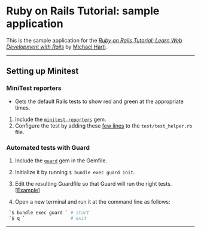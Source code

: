 # Ruby on Rails Tutorial: sample application

This is the sample application for the
[*Ruby on Rails Tutorial:
Learn Web Development with Rails*](http://www.railstutorial.org/)
by [Michael Hartl](http://www.michaelhartl.com/).

---

## Setting up Minitest

### MiniTest reporters

-  Gets the default Rails tests to show red and green at the appropriate times.

1. Include the [`minitest-reporters`](https://github.com/kern/minitest-reporters) gem.
2. Configure the test by adding these [few lines](https://www.railstutorial.org/book/static_pages#code-minitest_reporters) to the `test/test_helper.rb` file.

### Automated tests with Guard
1. Include the [`guard`](https://github.com/guard/guard) gem in the Gemfile.
2. Initialize it by running `$ bundle exec guard init`.
3. Edit the resulting Guardfile so that Guard will run the right tests. [[Example](https://www.railstutorial.org/book/static_pages#code-guardfile)]

4. Open a new terminal and run it at the command line as follows:

```bash
 `$ bundle exec guard ` # start
 `$ q `                 # exit
```

---
